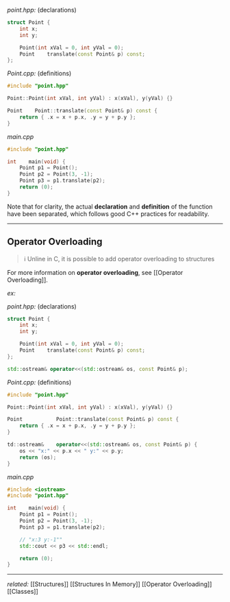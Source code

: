 *point.hpp:* (declarations)
```cpp
struct Point {
	int x;
	int y;

	Point(int xVal = 0, int yVal = 0);
	Point    translate(const Point& p) const;
};
```

*Point.cpp:* (definitions)
```cpp
#include "point.hpp"

Point::Point(int xVal, int yVal) : x(xVal), y(yVal) {}

Point    Point::translate(const Point& p) const {
	return { .x = x + p.x, .y = y + p.y };
}
```

*main.cpp*
```cpp
#include "point.hpp"

int    main(void) {
	Point p1 = Point();
	Point p2 = Point(3, -1);
	Point p3 = p1.translate(p2);
	return (0);
}
```

Note that for clarity, the actual **declaration** and **definition** of the function have been separated, which follows good C++ practices for readability.

---

## Operator Overloading

> ℹ️ Unline in C, it is possible to add operator overloading to structures

For more information on **operator overloading**, see [[Operator Overloading]].

*ex:*

*point.hpp:* (declarations)
```cpp
struct Point {
	int x;
	int y;

	Point(int xVal = 0, int yVal = 0);
	Point    translate(const Point& p) const;
};

std::ostream& operator<<(std::ostream& os, const Point& p);
```

*Point.cpp:* (definitions)
```cpp
#include "point.hpp"

Point::Point(int xVal, int yVal) : x(xVal), y(yVal) {}

Point           Point::translate(const Point& p) const {
	return { .x = x + p.x, .y = y + p.y };
}

td::ostream&    operator<<(std::ostream& os, const Point& p) {
	os << "x:" << p.x << " y:" << p.y;
	return (os);
}
```

*main.cpp*
```cpp
#include <iostream>
#include "point.hpp"

int    main(void) {
	Point p1 = Point();
	Point p2 = Point(3, -1);
	Point p3 = p1.translate(p2);

	// "x:3 y:-1""
	std::cout << p3 << std::endl;

	return (0);
}
```

---
*related:* [[Structures]] [[Structures In Memory]] [[Operator Overloading]] [[Classes]]